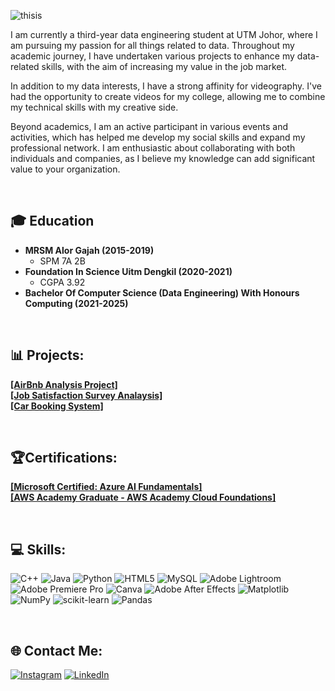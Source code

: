 ![thisis](https://github.com/drshahizan/HPDP/assets/142320760/212660f1-b57c-4df6-bbc9-ae1ee57c3abf)

<p>I am currently a third-year data engineering student at UTM Johor, where I am pursuing my passion for all things related to data. Throughout my academic journey, I have undertaken various projects to enhance my data-related skills, with the aim of increasing my value in the job market.

In addition to my data interests, I have a strong affinity for videography. I've had the opportunity to create videos for my college, allowing me to combine my technical skills with my creative side.

Beyond academics, I am an active participant in various events and activities, which has helped me develop my social skills and expand my professional network. I am enthusiastic about collaborating with both individuals and companies, as I believe my knowledge can add significant value to your organization.</p>

<br>

## 🎓 Education
- **MRSM Alor Gajah (2015-2019)**
  - SPM 7A 2B
- **Foundation In Science Uitm Dengkil (2020-2021)**
  - CGPA 3.92
- **Bachelor Of Computer Science (Data Engineering) With Honours Computing (2021-2025)**


<br>

## 📊 Projects:
<a href='https://github.com/IzzatHaqeemi/Tableau-Mini-Project/tree/main' styles="color:white;"> **[AirBnb Analysis Project]**</a><br>
<a href='https://github.com/IzzatHaqeemi/PowerBi-Tutorials-And-Mini-Projects'>**[Job Satisfaction Survey Analaysis]**</a><br>
<a href='https://kaewicbsystem.000webhostapp.com/' styles="color:white;">**[Car Booking System]**</a>


<br>


## 🏆Certifications:
<a href='https://www.credly.com/badges/8c40861a-c2d4-41a7-828a-0b8228e37024' styles="color:white;">**[Microsoft Certified: Azure AI Fundamentals]**</a><br>
<a href='https://www.credly.com/badges/94ba700a-cbe6-43a4-969e-44dfdbd5a329'>**[AWS Academy Graduate - AWS Academy Cloud Foundations]**</a>

<br>

## 💻 Skills:
![C++](https://img.shields.io/badge/c++-%2300599C.svg?style=flat&logo=c%2B%2B&logoColor=white) ![Java](https://img.shields.io/badge/java-%23ED8B00.svg?style=flat&logo=openjdk&logoColor=white) ![Python](https://img.shields.io/badge/python-3670A0?style=flat&logo=python&logoColor=ffdd54) ![HTML5](https://img.shields.io/badge/html5-%23E34F26.svg?style=flat&logo=html5&logoColor=white) ![MySQL](https://img.shields.io/badge/mysql-%2300000f.svg?style=flat&logo=mysql&logoColor=white) ![Adobe Lightroom](https://img.shields.io/badge/Adobe%20Lightroom-31A8FF.svg?style=flat&logo=Adobe%20Lightroom&logoColor=white) ![Adobe Premiere Pro](https://img.shields.io/badge/Adobe%20Premiere%20Pro-9999FF.svg?style=flat&logo=Adobe%20Premiere%20Pro&logoColor=white) ![Canva](https://img.shields.io/badge/Canva-%2300C4CC.svg?style=flat&logo=Canva&logoColor=white) ![Adobe After Effects](https://img.shields.io/badge/Adobe%20After%20Effects-9999FF.svg?style=flat&logo=Adobe%20After%20Effects&logoColor=white) ![Matplotlib](https://img.shields.io/badge/Matplotlib-%23ffffff.svg?style=flat&logo=Matplotlib&logoColor=black) ![NumPy](https://img.shields.io/badge/numpy-%23013243.svg?style=flat&logo=numpy&logoColor=white) ![scikit-learn](https://img.shields.io/badge/scikit--learn-%23F7931E.svg?style=flat&logo=scikit-learn&logoColor=white) ![Pandas](https://img.shields.io/badge/pandas-%23150458.svg?style=flat&logo=pandas&logoColor=white)

<br>

## 🌐 Contact Me:
[![Instagram](https://img.shields.io/badge/Instagram-%23E4405F.svg?logo=Instagram&logoColor=white)](https://instagram.com/izzat.kiwi) [![LinkedIn](https://img.shields.io/badge/LinkedIn-%230077B5.svg?logo=linkedin&logoColor=white)](https://linkedin.com/in/https://www.linkedin.com/in/izzat-haqeemi-bin-hairudin-76a207269/) 

<br>



<br>
